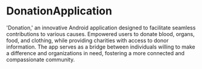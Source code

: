 # DonationApplication
'Donation,' an innovative Android application designed to facilitate seamless contributions to various causes. Empowered users to donate blood, organs, food, and clothing, while providing charities with access to donor information. The app serves as a bridge between individuals willing to make a difference and organizations in need, fostering a more connected and compassionate community.


